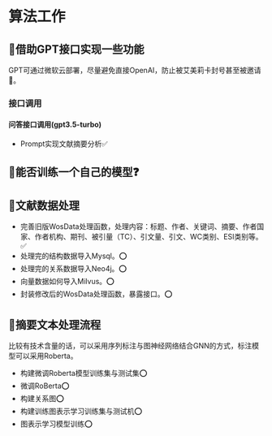 # 算法工作
## 📝借助GPT接口实现一些功能
GPT可通过微软云部署，尽量避免直接OpenAI，防止被艾美莉卡封号甚至被邀请🍵。
### 接口调用
#### 问答接口调用(gpt3.5-turbo)
* Prompt实现文献摘要分析✅

## 📝能否训练一个自己的模型❓

## 📝文献数据处理
* 完善旧版WosData处理函数，处理内容：标题、作者、关键词、摘要、作者国家、作者机构、期刊、被引量（TC）、引文量、引文、WC类别、ESI类别等。✅
* 处理完的结构数据导入Mysql。⭕
* 处理完的关系数据导入Neo4j。⭕
* 向量数据如何导入Milvus。⭕
* 封装修改后的WosData处理函数，暴露接口。⭕


## 📝摘要文本处理流程
比较有技术含量的话，可以采用序列标注与图神经网络结合GNN的方式，标注模型可以采用Roberta。
* 构建微调Roberta模型训练集与测试集⭕
* 微调RoBerta⭕
* 构建关系图⭕
* 构建训练图表示学习训练集与测试机⭕
* 图表示学习模型训练⭕

